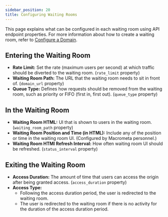 ```yaml
---
sidebar_position: 20
title: Configuring Waiting Rooms
---
```


This page explains what can be configured in each waiting room using API endpoint properties. For more information about how to create a waiting room, refer to [Configure a Domain](configure-domain.md).

## Entering the Waiting Room

- **Rate Limit:** Set the rate (maximum users per second) at which traffic should be diverted to the waiting room. (`rate_limit` property)
- **Waiting Room Path:** The URL that the waiting room needs to sit in front of. (`domain_url` property)
- **Queue Type:** Defines how requests should be removed from the waiting room, such as priority or FIFO (first in, first out). (`queue_type` property)

## In the Waiting Room

- **Waiting Room HTML:** UI that is shown to users in the waiting room. (`waiting_room_path` property)
- **Waiting Room Position and Time (in HTML):** Include any of the position or time in the waiting room UI. (Configured by Macrometa personnel.)
- **Waiting Room HTMl Refresh Interval:** How often waiting room UI should be refreshed. (`status_interval` property)

## Exiting the Waiting Room

- **Access Duration:** The amount of time that users can access the origin after being granted access. (`access_duration` property)
- **Access Type:**
  - Following the access duration period, the user is redirected to the waiting room.
  - The user is redirected to the waiting room if there is no activity for the duration of the access duration period.
